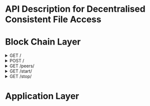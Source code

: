 # API Description for Decentralised Consistent File Access

# Block Chain Layer
<details>
<summary>GET /</summary>

Responses:

<table>
	<tr><td>Code</td><td>Description</td><td>Status</td></tr>
	<tr><td>200</td><td>Get Node Details<br/>
<pre>
{
    "PeerId": uuid, 
    "Address": string, 
    "Balance": float32,		
    "PublicKey": rsa.PublicKey, 
} 
</pre></td><td>Implemented</td></tr>
</table>
</details>

<details>
<summary>POST / </summary>

Responses:

<table>
	<tr><td>Code</td><td>Description</td><td>Status</td></tr>
	<tr><td>200</td><td>Updates the key pair of a node<br/>
<pre>
{
    "PeerId": uuid, 
    "Address": string, 
    "Balance": float32,		
    "PublicKey": rsa.PublicKey, 
} 
</pre></td><td>Implemented</td></tr>
</table>
</details>

<details>
<summary>GET /peers/</summary>

Responses:

<table>
	<tr><td>Code</td><td>Description</td><td>Status</td></tr>
	<tr><td>200</td><td>Get List of Peers available to peer Details<br/>
<pre>
[
	{
		"PeerId": uuid, 
		"Address": string, 
		"Balance": float32,		
		"PublicKey": rsa.PublicKey, 
	} 
]
</pre></td><td>Implemented</td></tr>
</table>
</details>


<details>
<summary>GET /start/</summary>

Responses:

<table>
	<tr><td>Code</td><td>Description</td><td>Status</td></tr>
	<tr><td>200</td><td>Starts Polling new files in IPFS directory. Registers Node on Application Server. Return the peer node details<br/>
<pre>
{
    "PeerId": uuid, 
    "Address": string, 
    "Balance": float32,		
    "PublicKey": rsa.PublicKey, 
} 
</pre></td><td>Implemented</td></tr>
</table>
</details>

<details>
<summary>GET /stop/</summary>

Responses:

<table>
	<tr><td>Code</td><td>Description</td><td>Status</td></tr>
	<tr><td>200</td><td>Stops Polling new files in IPFS directory.<br/>
<pre>
{
    "PeerId": uuid, 
    "Address": string, 
    "Balance": float32,		
    "PublicKey": rsa.PublicKey, 
} 
</pre></td><td>Implemented</td></tr>
</table>
</details>

# Application Layer

 